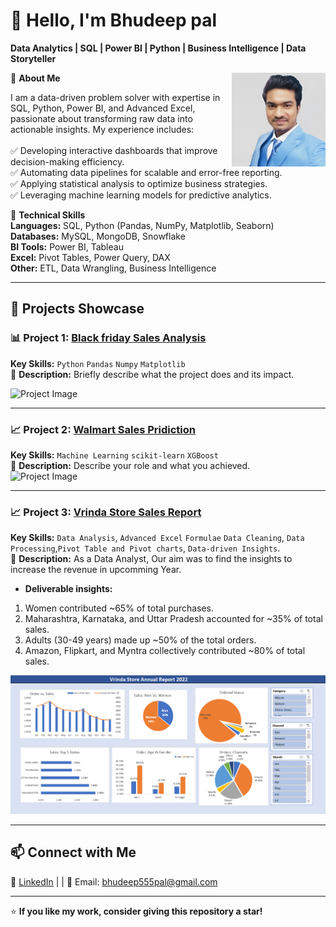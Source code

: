 

# 👋 Hello, I'm Bhudeep pal
**Data Analytics | SQL | Power BI | Python | Business Intelligence | Data Storyteller**

<img src="Assets/My_photo.jpg" width="150" height="150" align="right">

👋 **About Me**

I am a data-driven problem solver with expertise in SQL, Python, Power BI, and Advanced Excel, passionate about transforming raw data into actionable insights. My experience includes:<br>  
✅ Developing interactive dashboards that improve decision-making efficiency.<br>
✅ Automating data pipelines for scalable and error-free reporting.<br>
✅ Applying statistical analysis to optimize business strategies.<br>
✅ Leveraging machine learning models for predictive analytics.<br>


🔧 **Technical Skills**  
**Languages:** SQL, Python (Pandas, NumPy, Matplotlib, Seaborn)  
**Databases:** MySQL, MongoDB, Snowflake  
**BI Tools:** Power BI, Tableau  
**Excel:** Pivot Tables, Power Query, DAX  
**Other:** ETL, Data Wrangling, Business Intelligence  

---

## 🚀 **Projects Showcase**

### 📊 Project 1: **[Black friday Sales Analysis]([GitHub_Project_Link](https://github.com/NoOne051198/Black-friday-sales-analysis.git))**
**Key Skills:** `Python` `Pandas` `Numpy` `Matplotlib`  
📖 **Description:** Briefly describe what the project does and its impact. 

![Project Image]([assets/project1.png](https://github.com/NoOne051198/Black-friday-sales-analysis.git))

---

### 📈 Project 2: **[Walmart Sales Pridiction ]([GitHub_Project_Link](https://github.com/NoOne051198/WalmartSalesPredion2))**
**Key Skills:** `Machine Learning` `scikit-learn` `XGBoost`  
📖 **Description:** Describe your role and what you achieved.  
![Project Image](assets/project2.png)

---

### 📈 Project 3: **[Vrinda Store Sales Report ](https://github.com/NoOne051198/vrinda-store-report)**
**Key Skills:** `Data Analysis`, `Advanced Excel` `Formulae` `Data Cleaning`, `Data Processing`,`Pivot Table and Pivot charts`, `Data-driven Insights`.   
📖 **Description:** As a Data Analyst, Our aim was to find the insights to increase the revenue in upcomming Year.   
- **Deliverable insights:**
 1. Women contributed ~65% of total purchases.
 2. Maharashtra, Karnataka, and Uttar Pradesh accounted for ~35% of total sales.
 3. Adults (30-49 years) made up ~50% of the total orders.
 4. Amazon, Flipkart, and Myntra collectively contributed ~80% of total sales.


![Dashboard photo](dashboardpng.png)

---
## 📫 **Connect with Me**  
💼 [LinkedIn](https://www.linkedin.com/in/bhudeep-pal/) | | 📧 Email: bhudeep555pal@gmail.com

---

⭐ **If you like my work, consider giving this repository a star!**  


